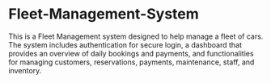 # Fleet-Management-System
This is a Fleet Management system designed to help manage a fleet of cars. The system includes authentication for secure login, a dashboard that provides an overview of daily bookings and payments, and functionalities for managing customers, reservations, payments, maintenance, staff, and inventory. 
